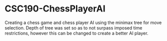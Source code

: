 # CSC190-ChessPlayerAI
Creating a chess game and chess player AI using the minimax tree for move selection. Depth of tree was set so as to not surpass imposed time restrictions, however this can be changed to create a better AI player.
